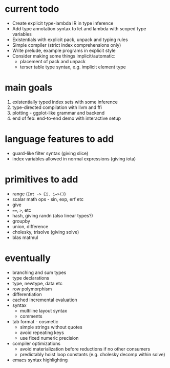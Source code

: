 # current todo
  * Create explicit type-lambda IR in type inference
  * Add type annotation syntax to let and lambda with scoped type variables
  * Existentials with explicit pack, unpack and typing rules
  * Simple compiler (strict index comprehensions only)
  * Write prelude, example programs in explicit style
  * Consider making some things implicit/automatic:
    * placement of pack and unpack
    * terser table type syntax, e.g. implicit element type

# main goals
  1. existentially typed index sets with some inference
  2. type-directed compilation with llvm and ffi
  3. plotting - ggplot-like grammar and backend
  4. end of feb: end-to-end demo with interactive setup

# language features to add
  * guard-like filter syntax (giving slice)
  * index variables allowed in normal expressions (giving iota)

# primitives to add
  * range (`Int -> Ei. i=>()`)
  * scalar math ops - sin, exp, erf etc
  * give
  * `==`, `>`, etc
  * hash, giving randn (also linear types?)
  * groupby
  * union, difference
  * cholesky, trisolve (giving solve)
  * blas matmul

# eventually
  * branching and sum types
  * type declarations
  * type, newtype, data etc
  * row polymorphism
  * differentiation
  * cached incremental evaluation
  * syntax
    * multiline layout syntax
    * comments
  * tab format - cosmetic
    * simple strings without quotes
    * avoid repeating keys
    * use fixed numeric precision
  * compiler optimizations
    * avoid materialization before reductions if no other consumers
    * predictably hoist loop constants (e.g. cholesky decomp within solve)
  * emacs syntax highlighting
